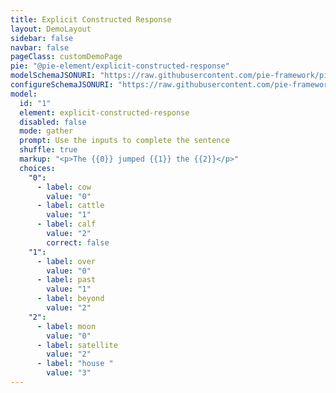 ```yaml
---
title: Explicit Constructed Response
layout: DemoLayout
sidebar: false
navbar: false
pageClass: customDemoPage
pie: "@pie-element/explicit-constructed-response"
modelSchemaJSONURI: "https://raw.githubusercontent.com/pie-framework/pie-elements/develop/packages/explicit-constructed-response/docs/pie-schema.json"
configureSchemaJSONURI: "https://raw.githubusercontent.com/pie-framework/pie-elements/develop/packages/explicit-constructed-response/docs/config-schema.json"
model:
  id: "1"
  element: explicit-constructed-response
  disabled: false
  mode: gather
  prompt: Use the inputs to complete the sentence
  shuffle: true
  markup: "<p>The {{0}} jumped {{1}} the {{2}}</p>"
  choices:
    "0":
      - label: cow
        value: "0"
      - label: cattle
        value: "1"
      - label: calf
        value: "2"
        correct: false
    "1":
      - label: over
        value: "0"
      - label: past
        value: "1"
      - label: beyond
        value: "2"
    "2":
      - label: moon
        value: "0"
      - label: satellite
        value: "2"
      - label: "house "
        value: "3"
---
```

